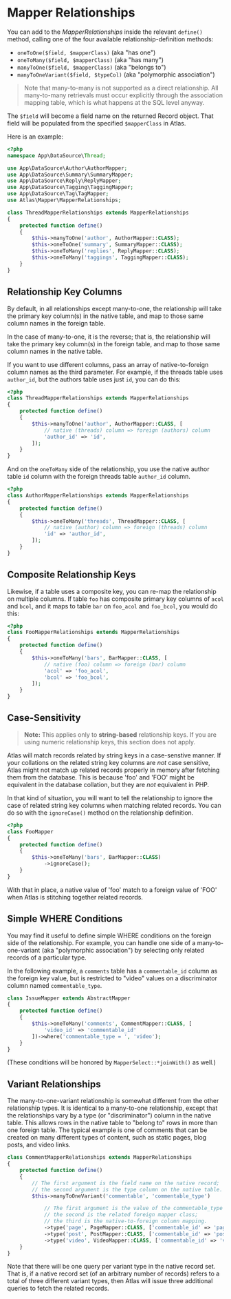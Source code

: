 # Mapper Relationships

You can add to the _MapperRelationships_ inside the relevant `define()` method,
calling one of the four available relationship-definition methods:

- `oneToOne($field, $mapperClass)` (aka "has one")
- `oneToMany($field, $mapperClass)` (aka "has many")
- `manyToOne($field, $mapperClass)` (aka "belongs to")
- `manyToOneVariant($field, $typeCol)` (aka "polymorphic association")

> Note that many-to-many is not supported as a direct relationship. All
> many-to-many retrievals must occur explicitly through the association mapping
> table, which is what happens at the SQL level anyway.

The `$field` will become a field name on the returned Record object. That field
will be populated from the specified `$mapperClass` in Atlas.

Here is an example:

```php
<?php
namespace App\DataSource\Thread;

use App\DataSource\Author\AuthorMapper;
use App\DataSource\Summary\SummaryMapper;
use App\DataSource\Reply\ReplyMapper;
use App\DataSource\Tagging\TaggingMapper;
use App\DataSource\Tag\TagMapper;
use Atlas\Mapper\MapperRelationships;

class ThreadMapperRelationships extends MapperRelationships
{
    protected function define()
    {
        $this->manyToOne('author', AuthorMapper::CLASS);
        $this->oneToOne('summary', SummaryMapper::CLASS);
        $this->oneToMany('replies', ReplyMapper::CLASS);
        $this->oneToMany('taggings', TaggingMapper::CLASS);
    }
}
```

## Relationship Key Columns

By default, in all relationships except many-to-one, the relationship will take
the primary key column(s) in the native table, and map to those same column
names in the foreign table.

In the case of many-to-one, it is the reverse; that is, the relationship will
take the primary key column(s) in the foreign table, and map to those same
column names in the native table.

If you want to use different columns, pass an array of native-to-foreign column
names as the third parameter. For example, if the threads table uses
`author_id`, but the authors table uses just `id`, you can do this:

```php
<?php
class ThreadMapperRelationships extends MapperRelationships
{
    protected function define()
    {
        $this->manyToOne('author', AuthorMapper::CLASS, [
            // native (threads) column => foreign (authors) column
            'author_id' => 'id',
        ]);
    }
}

```
And on the `oneToMany` side of the relationship, you use the native author table
`id` column with the foreign threads table `author_id` column.

```php
<?php
class AuthorMapperRelationships extends MapperRelationships
{
    protected function define()
    {
        $this->oneToMany('threads', ThreadMapper::CLASS, [
            // native (author) column => foreign (threads) column
            'id' => 'author_id',
        ]);
    }
}
```

## Composite Relationship Keys

Likewise, if a table uses a composite key, you can re-map the relationship on
multiple columns. If table `foo` has composite primary key columns of `acol` and
`bcol`, and it maps to table `bar` on `foo_acol` and `foo_bcol`, you would do
this:

```php
<?php
class FooMapperRelationships extends MapperRelationships
{
    protected function define()
    {
        $this->oneToMany('bars', BarMapper::CLASS, [
            // native (foo) column => foreign (bar) column
            'acol' => 'foo_acol',
            'bcol' => 'foo_bcol',
        ]);
    }
}
```

## Case-Sensitivity

> **Note:**
  This applies only to **string-based** relationship keys. If you are
  using numeric relationship keys, this section does not apply.

Atlas will match records related by string keys in a case-senstive manner. If
your collations on the related string key columns are *not* case sensitive,
Atlas might not match up related records properly in memory after fetching them
from the database. This is because 'foo' and 'FOO' might be equivalent in the
database collation, but they are *not* equivalent in PHP.

In that kind of situation, you will want to tell the relationship to ignore the
case of related string key columns when matching related records. You can do so
with the `ignoreCase()` method on the relationship definition.

```php
<?php
class FooMapper
{
    protected function define()
    {
        $this->oneToMany('bars', BarMapper::CLASS)
            ->ignoreCase();
    }
}
```

With that in place, a native value of 'foo' match to a foreign value of 'FOO'
when Atlas is stitching together related records.

## Simple WHERE Conditions

You may find it useful to define simple WHERE conditions on the foreign side of
the relationship. For example, you can handle one side of a many-to-one-variant
(aka "polymorphic association") by selecting only related records of a
particular type.

In the following example, a `comments` table has a `commentable_id` column as
the foreign key value, but is restricted to "video" values on a discriminator
column named `commentable_type`.

```php
class IssueMapper extends AbstractMapper
{
    protected function define()
    {
        $this->oneToMany('comments', CommentMapper::CLASS, [
            'video_id' => 'commentable_id'
        ])->where('commentable_type = ', 'video');
    }
}
```

(These conditions will be honored by `MapperSelect::*joinWith()` as well.)

## Variant Relationships

The many-to-one-variant relationship is somewhat different from the other
relationship types. It is identical to a many-to-one relationship, except that
the relationships vary by a type (or "discriminator") column in the native
table. This allows rows in the native table to "belong to" rows in more than one
foreign table. The typical example is one of comments that can be created on
many different types of content, such as static pages, blog posts, and video
links.

```php
class CommentMapperRelationships extends MapperRelationships
{
    protected function define()
    {
        // The first argument is the field name on the native record;
        // the second argument is the type column on the native table.
        $this->manyToOneVariant('commentable', 'commentable_type')

            // The first argument is the value of the commentable_type column;
            // the second is the related foreign mapper class;
            // the third is the native-to-foreign column mapping.
            ->type('page', PageMapper::CLASS, ['commentable_id' => 'page_id'])
            ->type('post', PostMapper::CLASS, ['commentable_id' => 'post_id'])
            ->type('video', VideoMapper::CLASS, ['commentable_id' => 'video_id']);
    }
}
```

Note that there will be one query per variant type in the native record set.
That is, if a native record set (of an arbitrary number of records) refers to a
total of three different variant types, then Atlas will issue three additional
queries to fetch the related records.
